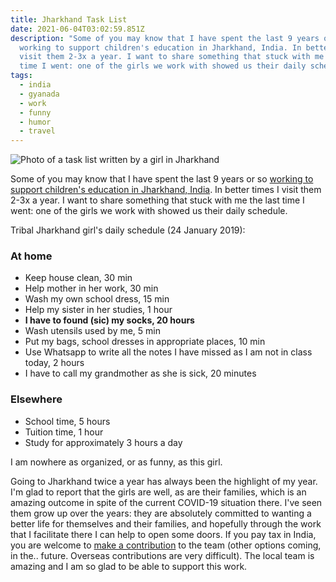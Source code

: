 ```yaml
---
title: Jharkhand Task List
date: 2021-06-04T03:02:59.851Z
description: "Some of you may know that I have spent the last 9 years or so
  working to support children's education in Jharkhand, India. In better times I
  visit them 2-3x a year. I want to share something that stuck with me the last
  time I went: one of the girls we work with showed us their daily schedule."
tags:
  - india
  - gyanada
  - work
  - funny
  - humor
  - travel
---
```

![Photo of a task list written by a girl in Jharkhand](https://popagandhi.com/img/jharkhandtasklist.jpg "Jharkhand task list photo")

Some of you may know that I have spent the last 9 years or so [working to support children's education in Jharkhand, India](https://gyanada.org). In better times I visit them 2-3x a year. I want to share something that stuck with me the last time I went: one of the girls we work with showed us their daily schedule.

Tribal Jharkhand girl's daily schedule (24 January 2019):

### At home

* Keep house clean, 30 min
* Help mother in her work, 30 min
* Wash my own school dress, 15 min
* Help my sister in her studies, 1 hour
* **I have to found (sic) my socks, 20 hours**
* Wash utensils used by me, 5 min
* Put my bags, school dresses in appropriate places, 10 min
* Use Whatsapp to write all the notes I have missed as I am not in class today, 2 hours
* I have to call my grandmother as she is sick, 20 minutes

### Elsewhere

* School time, 5 hours
* Tuition time, 1 hour
* Study for approximately 3 hours a day

I am nowhere as organized, or as funny, as this girl.

Going to Jharkhand twice a year has always been the highlight of my year. I'm glad to report that the girls are well, as are their families, which is an amazing outcome in spite of the current COVID-19 situation there. I've seen them grow up over the years: they are absolutely committed to wanting a better life for themselves and their families, and hopefully through the work that I facilitate there I can help to open some doors. If you pay tax in India, you are welcome to [make a contribution](https://gyanada.org/donate) to the team (other options coming, in the.. future. Overseas contributions are very difficult). The local team is amazing and I am so glad to be able to support this work.